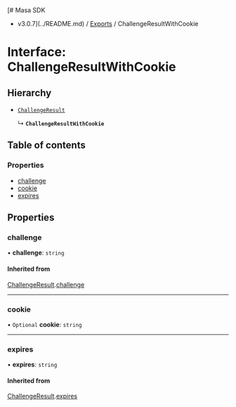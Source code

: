 [# Masa SDK
 - v3.0.7](../README.md) / [Exports](../modules.md) / ChallengeResultWithCookie

# Interface: ChallengeResultWithCookie

## Hierarchy

- [`ChallengeResult`](ChallengeResult.md)

  ↳ **`ChallengeResultWithCookie`**

## Table of contents

### Properties

- [challenge](ChallengeResultWithCookie.md#challenge)
- [cookie](ChallengeResultWithCookie.md#cookie)
- [expires](ChallengeResultWithCookie.md#expires)

## Properties

### challenge

• **challenge**: `string`

#### Inherited from

[ChallengeResult](ChallengeResult.md).[challenge](ChallengeResult.md#challenge)

___

### cookie

• `Optional` **cookie**: `string`

___

### expires

• **expires**: `string`

#### Inherited from

[ChallengeResult](ChallengeResult.md).[expires](ChallengeResult.md#expires)
